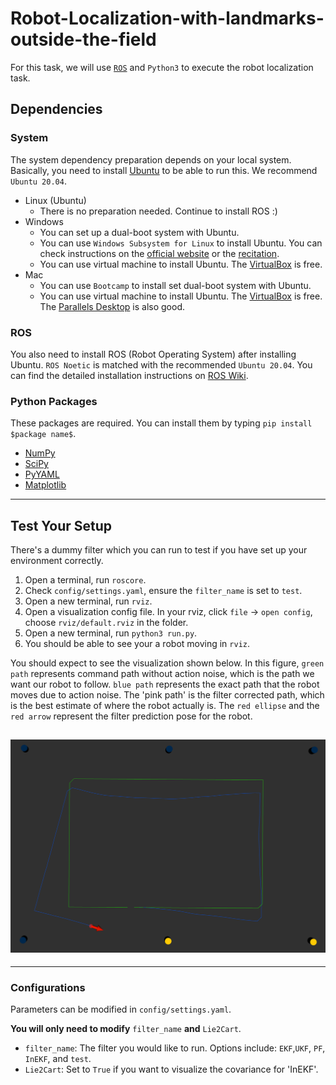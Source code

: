 # Robot-Localization-with-landmarks-outside-the-field
For this task, we will use [`ROS`](https://www.ros.org/) and `Python3` to execute the robot localization task.

## Dependencies
### System
The system dependency preparation depends on your local system. Basically, you need to install [Ubuntu](https://ubuntu.com/download/desktop) to be able to run this. We recommend `Ubuntu 20.04`.
* Linux (Ubuntu)
  * There is no preparation needed. Continue to install ROS :)
* Windows
  * You can set up a dual-boot system with Ubuntu.
  * You can use `Windows Subsystem for Linux` to install Ubuntu. You can check instructions on the [official website](https://docs.microsoft.com/en-us/windows/wsl/install) or the [recitation](https://umich.instructure.com/courses/499091/files/folder/winter-2022/recitation/Jingyu/Recitation%205%20ROS).
  * You can use virtual machine to install Ubuntu. The [VirtualBox](https://www.virtualbox.org/) is free.
* Mac
  * You can use `Bootcamp` to install set dual-boot system with Ubuntu.
  * You can use virtual machine to install Ubuntu. The [VirtualBox](https://www.virtualbox.org/) is free. The [Parallels Desktop](https://www.parallels.com/pd/general/?gclid=CjwKCAiAgbiQBhAHEiwAuQ6Bkqlt6f3diFGjX7eq3WRUtmwu2i4mzV-EWt_CJ9JVDx5AJtAsX0T13BoCA_gQAvD_BwE) is also good.

### ROS
You also need to install ROS (Robot Operating System) after installing Ubuntu. `ROS Noetic` is matched with the recommended `Ubuntu 20.04`. You can find the detailed installation instructions on [ROS Wiki](http://wiki.ros.org/ROS/Installation).

### Python Packages
These packages are required. You can install them by typing `pip install $package name$`.
* [NumPy](https://numpy.org/)
* [SciPy](https://scipy.org/)
* [PyYAML](https://pypi.org/project/PyYAML/)
* [Matplotlib](https://pypi.org/project/matplotlib/)

---
## Test Your Setup
There's a dummy filter which you can run to test if you have set up your environment correctly.
1. Open a terminal, run ```roscore```.
2. Check `config/settings.yaml`, ensure the `filter_name` is set to `test`.
3. Open a new terminal, run ```rviz```.
4. Open a visualization config file. In your rviz, click `file` -> `open config`, choose `rviz/default.rviz` in the folder.
5. Open a new terminal, run ```python3 run.py```.
6. You should be able to see your a robot moving in `rviz`.
<!-- 
**Note:** We include a dummy filter in the code, which allows you to test if you have set up your environment correctly. To run the dummy filter, set `filter_name` to `test` in `config/settings.yaml` and do `python3 run.py`. -->
You should expect to see the visualization shown below. In this figure, `green path` represents command path without action noise, which is the path we want our robot to follow. `blue path` represents the exact path that the robot moves due to action noise. The 'pink path' is the filter corrected path, which is the best estimate of where the robot actually is. The `red ellipse` and the `red arrow` represent the filter prediction pose for the robot.

![setup](img/setup.png)
---

---
### Configurations
Parameters can be modified in `config/settings.yaml`.

**You will only need to modify** `filter_name` **and** `Lie2Cart`.

* `filter_name`: The filter you would like to run. Options include: `EKF`,`UKF`, `PF`, `InEKF`, and `test`.
* `Lie2Cart`: Set to `True` if you want to visualize the covariance for 'InEKF'.

<!-- --- -->
<!-- ## Visualization
To visualize the results in rviz, please follow the below steps:

1. In one terminal, open rviz.
2. In rviz, click `file` -> `open config`.
3. Choose `rviz/default.rviz` in the homework folder.
4. Open a new terminal, run your filter. You should be able to see a visualization of the filter. -->
